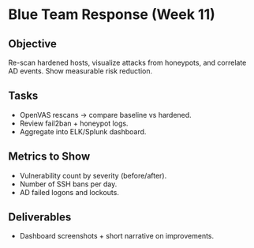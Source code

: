 # Blue Team Response (Week 11)

## Objective
Re-scan hardened hosts, visualize attacks from honeypots, and correlate AD events. Show measurable risk reduction.

## Tasks
- OpenVAS rescans → compare baseline vs hardened.
- Review fail2ban + honeypot logs.
- Aggregate into ELK/Splunk dashboard.

## Metrics to Show
- Vulnerability count by severity (before/after).
- Number of SSH bans per day.
- AD failed logons and lockouts.

## Deliverables
- Dashboard screenshots + short narrative on improvements.

